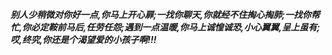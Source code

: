 ***别人少稍微对你好一点,你马上开心扉;一找你聊天,你就经不住掏心掏肺;一找你帮忙,你必定鞍前马后,任劳任怨;遇到一点温暖,你马上诚惶诚恐,小心翼翼,呈上虽有;哎,终究,你还是个渴望爱的小孩子啊!!!***